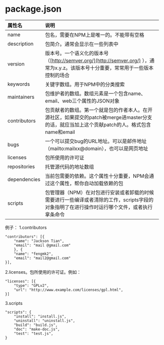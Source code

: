 # package.json

| 属性名 | 说明 |
| :--- | :--- |
| name | 包名，需要在NPM上是唯一的。不能带有空格 |
| description | 包简介。通常会显示在一些列表中 |
| version | 版本号。一个语义化的版本号（[http://semver.org/](http://semver.org/) ），通常为x.y.z。该版本号十分重要，常常用于一些版本控制的场合|
| keywords | 关键字数组。用于NPM中的分类搜索 |
| maintainers | 包维护者的数组。数组元素是一个包含name、email、web三个属性的JSON对象 |
| contributors | 包贡献者的数组。第一个就是包的作者本人。在开源社区，如果提交的patch被merge进master分支的话，就应当加上这个贡献patch的人。格式包含name和email|
| bugs | 一个可以提交bug的URL地址。可以是邮件地址（mailto:mailxx@domain），也可以是网页地址 |
| licenses | 包所使用的许可证 |
| repositories | 托管源代码的地址数组 |
| dependencies | 当前包需要的依赖。这个属性十分重要，NPM会通过这个属性，帮你自动加载依赖的包 |
| scripts | 包管理器（NPM）在对包进行安装或者卸载的时候需要进行一些编译或者清除的工作，scripts字段的对象指明了在进行操作时运行哪个文件，或者执行拿条命令 |

 
例子：
1.contributors 
```
"contributors": [{
    "name": "Jackson Tian",
    "email": "mail @gmail.com"
    }, {
    "name": "fengmk2",
    "email": "mail2@gmail.com"
}],
```

2.licenses。包所使用的许可证。例如：

```
"licenses": [{
    "type": "GPLv2",
    "url": "http://www.example.com/licenses/gpl.html",
}]
```

3.scripts 
```
"scripts": {
    "install": "install.js",
    "uninstall": "uninstall.js",
    "build": "build.js",
    "doc": "make-doc.js",
    "test": "test.js",
}
```
